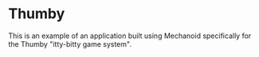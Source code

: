 # Thumby

This is an example of an application built using Mechanoid specifically for the Thumby "itty-bitty game system". 

